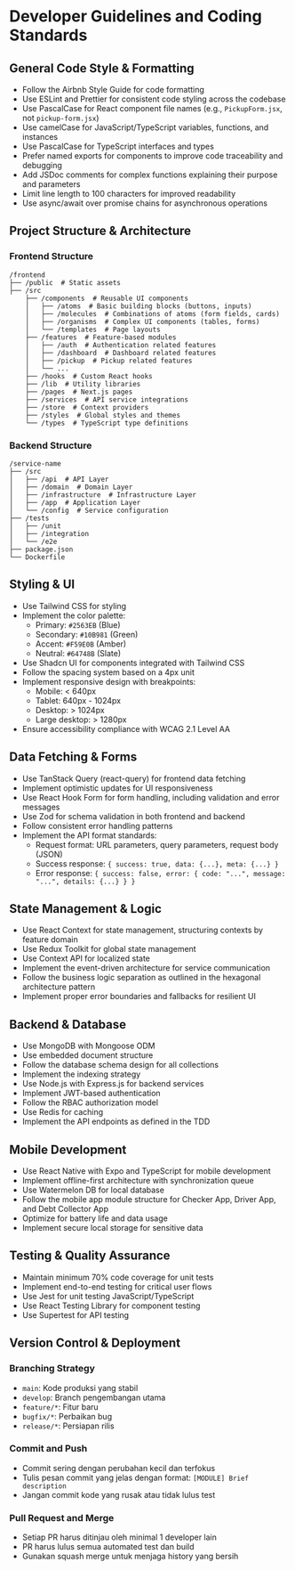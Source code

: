 # Developer Guidelines and Coding Standards

## General Code Style & Formatting

- Follow the Airbnb Style Guide for code formatting
- Use ESLint and Prettier for consistent code styling across the codebase
- Use PascalCase for React component file names (e.g., `PickupForm.jsx`, not `pickup-form.jsx`)
- Use camelCase for JavaScript/TypeScript variables, functions, and instances
- Use PascalCase for TypeScript interfaces and types
- Prefer named exports for components to improve code traceability and debugging
- Add JSDoc comments for complex functions explaining their purpose and parameters
- Limit line length to 100 characters for improved readability
- Use async/await over promise chains for asynchronous operations

## Project Structure & Architecture

### Frontend Structure

```
/frontend
├── /public  # Static assets
├── /src
    ├── /components  # Reusable UI components
    │   ├── /atoms  # Basic building blocks (buttons, inputs)
    │   ├── /molecules  # Combinations of atoms (form fields, cards)
    │   ├── /organisms  # Complex UI components (tables, forms)
    │   └── /templates  # Page layouts
    ├── /features  # Feature-based modules
    │   ├── /auth  # Authentication related features
    │   ├── /dashboard  # Dashboard related features
    │   ├── /pickup  # Pickup related features
    │   └── ...
    ├── /hooks  # Custom React hooks
    ├── /lib  # Utility libraries
    ├── /pages  # Next.js pages
    ├── /services  # API service integrations
    ├── /store  # Context providers
    ├── /styles  # Global styles and themes
    └── /types  # TypeScript type definitions
```

### Backend Structure

```
/service-name
├── /src
│   ├── /api  # API Layer
│   ├── /domain  # Domain Layer
│   ├── /infrastructure  # Infrastructure Layer
│   ├── /app  # Application Layer
│   └── /config  # Service configuration
├── /tests
│   ├── /unit
│   ├── /integration
│   └── /e2e
├── package.json
└── Dockerfile
```

## Styling & UI

- Use Tailwind CSS for styling
- Implement the color palette:
  - Primary: `#2563EB` (Blue)
  - Secondary: `#10B981` (Green)
  - Accent: `#F59E0B` (Amber)
  - Neutral: `#64748B` (Slate)
- Use Shadcn UI for components integrated with Tailwind CSS
- Follow the spacing system based on a 4px unit
- Implement responsive design with breakpoints:
  - Mobile: < 640px
  - Tablet: 640px - 1024px
  - Desktop: > 1024px
  - Large desktop: > 1280px
- Ensure accessibility compliance with WCAG 2.1 Level AA

## Data Fetching & Forms

- Use TanStack Query (react-query) for frontend data fetching
- Implement optimistic updates for UI responsiveness
- Use React Hook Form for form handling, including validation and error messages
- Use Zod for schema validation in both frontend and backend
- Follow consistent error handling patterns
- Implement the API format standards:
  - Request format: URL parameters, query parameters, request body (JSON)
  - Success response: `{ success: true, data: {...}, meta: {...} }`
  - Error response: `{ success: false, error: { code: "...", message: "...", details: {...} } }`

## State Management & Logic

- Use React Context for state management, structuring contexts by feature domain
- Use Redux Toolkit for global state management
- Use Context API for localized state
- Implement the event-driven architecture for service communication
- Follow the business logic separation as outlined in the hexagonal architecture pattern
- Implement proper error boundaries and fallbacks for resilient UI

## Backend & Database

- Use MongoDB with Mongoose ODM
- Use embedded document structure
- Follow the database schema design for all collections
- Implement the indexing strategy
- Use Node.js with Express.js for backend services
- Implement JWT-based authentication
- Follow the RBAC authorization model
- Use Redis for caching
- Implement the API endpoints as defined in the TDD

## Mobile Development

- Use React Native with Expo and TypeScript for mobile development
- Implement offline-first architecture with synchronization queue
- Use Watermelon DB for local database
- Follow the mobile app module structure for Checker App, Driver App, and Debt Collector App
- Optimize for battery life and data usage
- Implement secure local storage for sensitive data

## Testing & Quality Assurance

- Maintain minimum 70% code coverage for unit tests
- Implement end-to-end testing for critical user flows
- Use Jest for unit testing JavaScript/TypeScript
- Use React Testing Library for component testing
- Use Supertest for API testing

## Version Control & Deployment

### Branching Strategy

- `main`: Kode produksi yang stabil
- `develop`: Branch pengembangan utama
- `feature/*`: Fitur baru
- `bugfix/*`: Perbaikan bug
- `release/*`: Persiapan rilis

### Commit and Push

- Commit sering dengan perubahan kecil dan terfokus
- Tulis pesan commit yang jelas dengan format: `[MODULE] Brief description`
- Jangan commit kode yang rusak atau tidak lulus test

### Pull Request and Merge

- Setiap PR harus ditinjau oleh minimal 1 developer lain
- PR harus lulus semua automated test dan build
- Gunakan squash merge untuk menjaga history yang bersih

